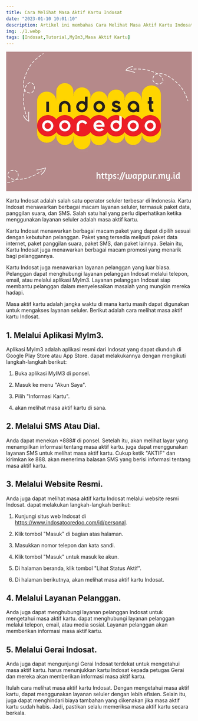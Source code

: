 ```yaml
---
title: Cara Melihat Masa Aktif Kartu Indosat
date: "2023-01-10 10:01:10"
description: Artikel ini membahas Cara Melihat Masa Aktif Kartu Indosat. Dengan mengetahui masa aktif kartu, dapat menggunakan layanan seluler dengan lebih efisien.
img: ./1.webp
tags: [Indosat,Tutorial,MyIm3,Masa Aktif Kartu]
---
```


![Cara Melihat Masa Aktif Kartu Indosat](1.webp)

Kartu Indosat adalah salah satu operator seluler terbesar di Indonesia. Kartu Indosat menawarkan berbagai macam layanan seluler, termasuk paket data, panggilan suara, dan SMS. Salah satu hal yang perlu diperhatikan ketika menggunakan layanan seluler adalah masa aktif kartu. 

Kartu Indosat menawarkan berbagai macam paket yang dapat dipilih sesuai dengan kebutuhan pelanggan. Paket yang tersedia meliputi paket data internet, paket panggilan suara, paket SMS, dan paket lainnya. Selain itu, Kartu Indosat juga menawarkan berbagai macam promosi yang menarik bagi pelanggannya.

Kartu Indosat juga menawarkan layanan pelanggan yang luar biasa. Pelanggan dapat menghubungi layanan pelanggan Indosat melalui telepon, email, atau melalui aplikasi MyIm3. Layanan pelanggan Indosat siap membantu pelanggan dalam menyelesaikan masalah yang mungkin mereka hadapi.

Masa aktif kartu adalah jangka waktu di mana kartu masih dapat digunakan untuk mengakses layanan seluler. Berikut adalah cara melihat masa aktif kartu Indosat.

## 1. Melalui Aplikasi MyIm3. 

Aplikasi MyIm3 adalah aplikasi resmi dari Indosat yang dapat diunduh di Google Play Store atau App Store. dapat melakukannya dengan mengikuti langkah-langkah berikut:

1. Buka aplikasi MyIM3 di ponsel.

2. Masuk ke menu "Akun Saya".

3. Pilih "Informasi Kartu".

4. akan melihat masa aktif kartu di sana.

## 2. Melalui SMS Atau Dial.

Anda dapat menekan *888# di ponsel. Setelah itu, akan melihat layar yang menampilkan informasi tentang masa aktif kartu. juga dapat menggunakan layanan SMS untuk melihat masa aktif kartu. Cukup ketik "AKTIF" dan kirimkan ke 888. akan menerima balasan SMS yang berisi informasi tentang masa aktif kartu.

## 3. Melalui Website Resmi.

Anda juga dapat melihat masa aktif kartu Indosat melalui website resmi Indosat. dapat melakukan langkah-langkah berikut:

1. Kunjungi situs web Indosat di <a href="https://www.indosatooredoo.com/id/personal" rel="nofollow">https://www.indosatooredoo.com/id/personal</a>.

2. Klik tombol "Masuk" di bagian atas halaman.

3. Masukkan nomor telepon dan kata sandi.

4. Klik tombol "Masuk" untuk masuk ke akun.

5. Di halaman beranda, klik tombol "Lihat Status Aktif".

6. Di halaman berikutnya, akan melihat masa aktif kartu Indosat.

## 4. Melalui Layanan Pelanggan.

Anda juga dapat menghubungi layanan pelanggan Indosat untuk mengetahui masa aktif kartu. dapat menghubungi layanan pelanggan melalui telepon, email, atau media sosial. Layanan pelanggan akan memberikan informasi masa aktif kartu.

## 5. Melalui Gerai Indosat.

Anda juga dapat mengunjungi Gerai Indosat terdekat untuk mengetahui masa aktif kartu. harus menunjukkan kartu Indosat kepada petugas Gerai dan mereka akan memberikan informasi masa aktif kartu.

Itulah cara melihat masa aktif kartu Indosat. Dengan mengetahui masa aktif kartu, dapat menggunakan layanan seluler dengan lebih efisien. Selain itu, juga dapat menghindari biaya tambahan yang dikenakan jika masa aktif kartu sudah habis. Jadi, pastikan selalu memeriksa masa aktif kartu secara berkala.